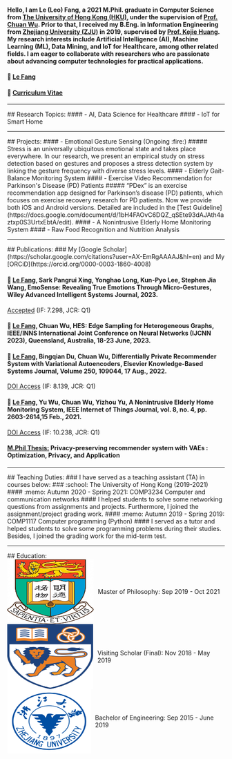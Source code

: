 #### Hello, I am Le (Leo) Fang, a 2021 M.Phil. graduate in Computer Science from [The University of Hong Kong (HKU)](https://www.hku.hk/), under the supervision of [Prof. Chuan Wu](https://i.cs.hku.hk/~cwu/index.html). Prior to that, I received my B.Eng. in Information Engineering from [Zhejiang University (ZJU)](https://www.zju.edu.cn/english/) in 2019, supervised by [Prof. Kejie Huang](https://person.zju.edu.cn/en/huangkejie). My research interests include Artificial Intelligence (AI), Machine Learning (ML), Data Mining, and IoT for Healthcare, among other related fields. I am eager to collaborate with researchers who are passionate about advancing computer technologies for practical applications.

#### :email:  [Le Fang](mailto:lefang@connect.hku.hk?subject=Contact%20From%20[Github])
#### :scroll:	 [Curriculum Vitae](https://drive.google.com/file/d/1ecQ5bYDulEMCxVWKoVcQsc1yqgWMkddW/view?usp=sharing)

<hr>
## Research Topics:
#### - AI, Data Science for Healthcare
#### - IoT for Smart Home

<hr>
## Projects:
#### - Emotional Gesture Sensing (Ongoing :fire:)
##### Stress is an universally ubiquitous emotional state and takes place everywhere. In our research, we present an empirical study on stress detection based on   gestures and proposes a stress detection system by linking the gesture frequency with diverse stress levels.
#### - Elderly Gait-Balance Monitoring System
#### - Exercise Video Recommendation for Parkinson's Disease (PD) Patients
##### “PDex” is an exercise recommendation app designed for Parkinson’s disease (PD) patients, which focuses on exercise recovery research for PD patients. Now we provide both iOS and Android versions. Detailed are included in the [Test Guideline](https://docs.google.com/document/d/1bH4FAOvC6DQZ_qSEte93dAJAth4aztxp0S3UrtxEbtA/edit). 
#### - A Nonintrusive Elderly Home Monitoring System
#### - Raw Food Recognition and Nutrition Analysis

<hr>
## Publications:
### My [Google Scholar](https://scholar.google.com/citations?user=AX-EmRgAAAAJ&hl=en) and My [ORCiD](https://orcid.org/0000-0003-1860-4008)

#### :page_facing_up:	 <u>Le Fang</u>, Sark Pangrui Xing, Yonghao Long, Kun-Pyo Lee, Stephen Jia Wang, EmoSense: Revealing True Emotions Through Micro-Gestures, Wiley Advanced Intelligent Systems Journal, 2023. 
[Accepted](https://onlinelibrary.wiley.com/journal/26404567) (IF: 7.298, JCR: Q1)

#### :page_facing_up:	 <u>Le Fang</u>, Chuan Wu, HES: Edge Sampling for Heterogeneous Graphs, IEEE/INNS International Joint Conference on Neural Networks (IJCNN 2023), Queensland, Australia, 18-23 June, 2023.

#### :page_facing_up:	 <u>Le Fang</u>, Bingqian Du, Chuan Wu, Differentially Private Recommender System with Variational Autoencoders, Elsevier Knowledge-Based Systems Journal, Volume 250, 109044, 17 Aug., 2022. 
[DOI Access](https://doi.org/10.1016/j.knosys.2022.109044) (IF: 8.139, JCR: Q1)

#### :page_facing_up:	 <u>Le Fang</u>, Yu Wu, Chuan Wu, Yizhou Yu, A Nonintrusive Elderly Home Monitoring System, IEEE Internet of Things Journal, vol. 8, no. 4, pp. 2603-2614,15 Feb., 2021. 
[DOI Access](https://ieeexplore.ieee.org/document/9177049) (IF: 10.238, JCR: Q1)

#### [M.Phil Thesis:](http://hdl.handle.net/10722/310289) Privacy-preserving recommender system with VAEs : Optimization, Privacy, and Application

<hr>
## Teaching Duties:
### I have served as a teaching assistant (TA) in courses below:
### :school: The University of Hong Kong (2019-2021)
#### :memo: Autumn 2020 - Spring 2021: COMP3234 Computer and communication networks
#### I helped students to solve some networking questions from assignments and projects. Furthermore, I joined the assignment/project grading work.
#### :memo: Autumn 2019 - Spring 2019: COMP1117  Computer programming (Python)
#### I served as a tutor and helped students to solve some programming problems during their studies. Besides, I joined the grading work for the mid-term test.

<hr>
## Education:
<div style="display: flex; align-items: center;">
  <img src="assets/hku.jpg" alt="HKU" style="width: 200px; height: 150px; margin-right: 10px;">
  Master of Philosophy: Sep 2019 - Oct 2021
</div>
<div style="display: flex; align-items: center;">
  <img src="assets/nus.jpg" alt="NUS" style="width: 200px; height: 150px; margin-right: 10px;">
  Visiting Scholar (Final): Nov 2018 - May 2019
</div>
<div style="display: flex; align-items: center;">
  <img src="assets/zju.jpg" alt="ZJU" style="width: 200px; height: 150px; margin-right: 10px;">
  Bachelor of Engineering: Sep 2015 - June 2019
</div>
